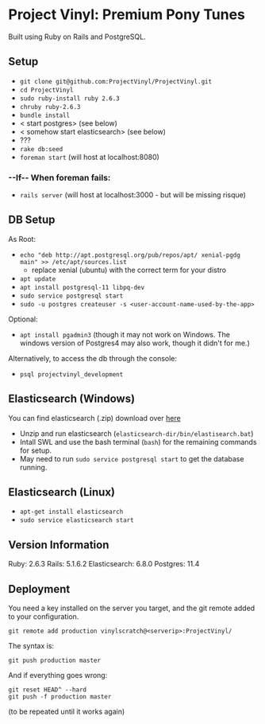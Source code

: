 # Project Vinyl: Premium Pony Tunes

Built using Ruby on Rails and PostgreSQL.

## Setup

* `git clone git@github.com:ProjectVinyl/ProjectVinyl.git`
* `cd ProjectVinyl`
* `sudo ruby-install ruby 2.6.3`
* `chruby ruby-2.6.3`
* `bundle install`
* < start postgres> (see below)
* < somehow start elasticsearch> (see below)
* ???
* `rake db:seed`
* `foreman start` (will host at localhost:8080)

### --If-- When foreman fails:
* `rails server` (will host at localhost:3000 - but will be missing risque)

## DB Setup

As Root:
* `echo "deb http://apt.postgresql.org/pub/repos/apt/ xenial-pgdg main" >> /etc/apt/sources.list`
   * replace xenial (ubuntu) with the correct term for your distro
* `apt update`
* `apt install postgresql-11 libpq-dev`
* `sudo service postgresql start`
* `sudo -u postgres createuser -s <user-account-name-used-by-the-app>`

Optional:
* `apt install pgadmin3` (though it may not work on Windows. The windows version of Postgres4 may also work, though it didn't for me.)

Alternatively, to access the db through the console:
* `psql projectvinyl_development`

## Elasticsearch (Windows)

You can find elasticsearch (.zip) download over <a href="https://www.elastic.co/downloads/past-releases/elasticsearch-6-8-0">here</a>

* Unzip and run elasticsearch (`elasticsearch-dir/bin/elastisearch.bat`)
* Intall SWL and use the bash terminal (`bash`) for the remaining commands for setup.
* May need to run `sudo service postgresql start` to get the database running.

## Elasticsearch (Linux)

* `apt-get install elasticsearch`
* `sudo service elasticsearch start`

## Version Information

Ruby: 2.6.3
Rails: 5.1.6.2
Elasticsearch: 6.8.0
Postgres: 11.4

## Deployment

You need a key installed on the server you target, and the git remote added to your configuration.

    git remote add production vinylscratch@<serverip>:ProjectVinyl/

The syntax is:

    git push production master

And if everything goes wrong:

    git reset HEAD^ --hard
    git push -f production master

(to be repeated until it works again)
